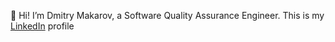  👋 Hi! I’m Dmitry Makarov, a Software Quality Assurance Engineer. This is my [LinkedIn](https://www.linkedin.com/in/dimmakarof/) profile





 
<!---
dmmgh/dmmgh is a ✨ special ✨ repository because its `README.md` (this file) appears on your GitHub profile.
You can click the Preview link to take a look at your changes.
--->
